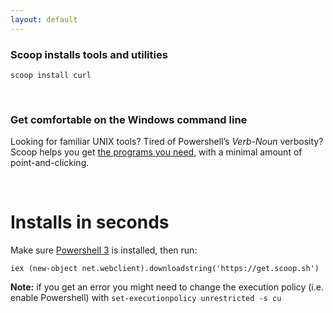 ```yaml
---
layout: default
---
```


### Scoop installs tools and utilities

    scoop install curl
<br>

### Get comfortable on the Windows command line

Looking for familiar UNIX tools? Tired of Powershell&rsquo;s *Verb-Noun* verbosity? Scoop
helps you get
[the programs you need](https://github.com/lukesampson/scoop/tree/master/bucket),
with a minimal amount of point-and-clicking.

<br>

# Installs in seconds

Make sure [Powershell 3](http://www.microsoft.com/en-us/download/details.aspx?id=34595)
is installed, then run:

    iex (new-object net.webclient).downloadstring('https://get.scoop.sh')

**Note:** if you get an error you might need to change the execution policy
(i.e. enable Powershell) with `set-executionpolicy unrestricted -s cu`